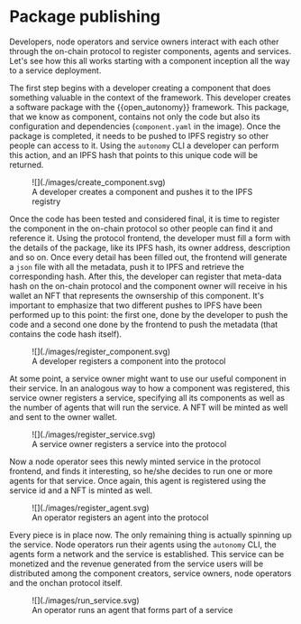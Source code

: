 # Package publishing

Developers, node operators and service owners interact with each other through the on-chain protocol to register components, agents and services. Let's see how this all works starting with
a component inception all the way to a service deployment.

The first step begins with a developer creating a component that does something valuable in the context of the framework. This developer creates a software package with the {{open_autonomy}}
framework. This package, that we know as component, contains not only the code but also its configuration and dependencies (```component.yaml``` in the image). Once the package is completed,
it needs to be pushed to IPFS registry so other people can access to it. Using the ```autonomy``` CLI a developer can perform this action, and an IPFS hash that
points to this unique code will be returned.

<figure markdown>
![](./images/create_component.svg)
<figcaption>A developer creates a component and pushes it to the IPFS registry</figcaption>
</figure>

Once the code has been tested and considered final, it is time to register the component in the on-chain protocol so other people can find it and reference it. Using the protocol frontend, the developer must fill a form with
the details of the package, like its IPFS hash, its owner address, description and so on. Once every detail has been filled out, the frontend will generate a ```json```
file with all the metadata, push it to IPFS and retrieve the corresponding hash. After this, the developer can register that meta-data hash on the on-chain protocol and the component
owner will receive in his wallet an NFT that represents the ownsership of this component. It's important to emphasize that two different pushes to IPFS have been
performed up to this point: the first one, done by the developer to push the code and a second one done by the frontend to push the metadata (that contains the code hash itself).

<figure markdown>
![](./images/register_component.svg)
<figcaption>A developer registers a component into the protocol</figcaption>
</figure>

At some point, a service owner might want to use our useful component in their service. In an analogous way to how a component was registered, this service owner
registers a service, specifying all its components as well as the number of agents that will run the service. A NFT will be minted as well and sent to the owner wallet.

<figure markdown>
![](./images/register_service.svg)
<figcaption>A service owner registers a service into the protocol</figcaption>
</figure>

Now a node operator sees this newly minted service in the protocol frontend, and finds it interesting, so he/she decides to run one or more agents for that service.
Once again, this agent is registered using the service id and a NFT is minted as well.

<figure markdown>
![](./images/register_agent.svg)
<figcaption>An operator registers an agent into the protocol</figcaption>
</figure>

Every piece is in place now. The only remaining thing is actually spinning up the service. Node operators run their agents using the ```autonomy``` CLI, the agents
form a network and the service is established. This service can be monetized and the revenue generated from the service users will be distributed among the component creators, service owners, node operators and the onchan protocol itself.

<figure markdown>
![](./images/run_service.svg)
<figcaption>An operator runs an agent that forms part of a service</figcaption>
</figure>